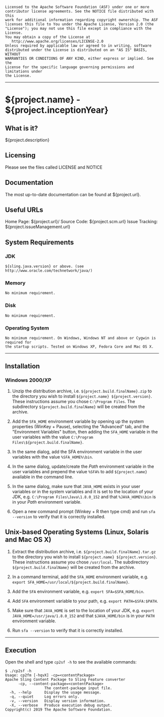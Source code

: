 ```
Licensed to the Apache Software Foundation (ASF) under one or more
contributor license agreements. See the NOTICE file distributed with this
work for additional information regarding copyright ownership. The ASF
licenses this file to You under the Apache License, Version 2.0 (the
"License"); you may not use this file except in compliance with the License.
You may obtain a copy of the License at
   http://www.apache.org/licenses/LICENSE-2.0
Unless required by applicable law or agreed to in writing, software
distributed under the License is distributed on an "AS IS" BASIS, WITHOUT
WARRANTIES OR CONDITIONS OF ANY KIND, either express or implied. See the
License for the specific language governing permissions and limitations under
the License.
```

-----

# ${project.name} - ${project.inceptionYear}

## What is it?

  ${project.description}

## Licensing

  Please see the files called LICENSE and NOTICE

## Documentation

  The most up-to-date documentation can be found at ${project.url}.

## Useful URLs

  Home Page:          ${project.url}/
  Source Code:        ${project.scm.url}
  Issue Tracking:     ${project.issueManagement.url}

## System Requirements

### JDK

    ${sling.java.version} or above. (see http://www.oracle.com/technetwork/java/)

### Memory

    No minimum requirement.

### Disk

    No minimum requirement.

###  Operating System

    No minimum requirement. On Windows, Windows NT and above or Cygwin is required for
    the startup scripts. Tested on Windows XP, Fedora Core and Mac OS X.

---

## Installation

### Windows 2000/XP

  1) Unzip the distribution archive, i.e. `${project.build.finalName}.zip` to the directory you wish to install `${project.name} ${project.version}`.
These instructions assume you chose `C:\Program Files`.
The subdirectory `${project.build.finalName}` will be created from the archive.

  2) Add the `SFA_HOME` environment variable by opening up the system properties (WinKey + Pause), selecting the "Advanced" tab, and the "Environment Variables" button, then adding the `SFA_HOME` variable in the user variables with the value `C:\Program Files\${project.build.finalName}`.

  3) In the same dialog, add the SFA environment variable in the user variables with the value `%SFA_HOME%\bin`.

  4) In the same dialog, update/create the _Path_ environment variable in the user variables and prepend the value `%SFA%` to add `${project.name}` available in the command line.

  5) In the same dialog, make sure that `JAVA_HOME` exists in your user variables or in the system variables and it is set to the location of your JDK, e.g. `C:\Program Files\Java\1.8.0_152` and that `%JAVA_HOME%\bin` is in your _Path_ environment variable.

  6) Open a new command prompt (Winkey + R then type cmd) and run `sfa --version` to verify that it is correctly installed.

## Unix-based Operating Systems (Linux, Solaris and Mac OS X)

  1) Extract the distribution archive, i.e. `${project.build.finalName}.tar.gz` to the directory you wish to install `${project.name} ${project.version}`.
These instructions assume you chose `/usr/local`.
The subdirectory `${project.build.finalName}` will be created from the archive.

  2) In a command terminal, add the `SFA_HOME` environment variable, e.g.
        `export SFA_HOME=/usr/local/${project.build.finalName}`.

  3) Add the `SFA` environment variable, e.g. `export SFA=$SFA_HOME/bin`.

  4) Add `SFA` environment variable to your path, e.g. `export PATH=$SFA:$PATH`.

  5) Make sure that `JAVA_HOME` is set to the location of your JDK, e.g. `export JAVA_HOME=/usr/java/1.8.0_152` and that `$JAVA_HOME/bin` is in your `PATH` environment variable.

  6) Run `sfa --version` to verify that it is correctly installed.

---

## Execution

  Open the shell and type `cp2sf -h` to see the available commands:

```
$ ./cp2sf -h
Usage: cp2fm [-hqvX] -cp=<contentPackage>
Apache Sling Content Package to Sling Feature converter
      -cp, --content-package=<contentPackage>
                  The content-package input file.
  -h, --help      Display the usage message.
  -q, --quiet     Log errors only.
  -v, --version   Display version information.
  -X, --verbose   Produce execution debug output.
Copyright(c) 2019 The Apache Software Foundation.
```
